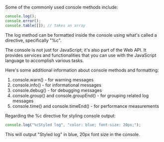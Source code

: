 Some of the commonly used console methods include:

```javascript
console.log();
console.error();
console.table([]); // takes an array
```

The log method can be formatted inside the console using what's called a directive, specifically "%c".

The console is not just for JavaScript; it's also part of the Web API. It provides services and functionalities that you can use with the JavaScript language to accomplish various tasks.

Here's some additional information about console methods and formatting:

1. console.warn() - for warning messages
2. console.info() - for informational messages
3. console.debug() - for debugging messages
4. console.group() and console.groupEnd() - for grouping related log messages
5. console.time() and console.timeEnd() - for performance measurements

Regarding the %c directive for styling console output:

```javascript
console.log("%cStyled log", "color: blue; font-size: 20px;");
```

This will output "Styled log" in blue, 20px font size in the console.
